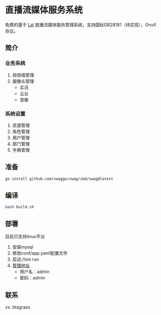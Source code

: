 # 直播流媒体服务系统
免费的基于 [Lal](https://pengrl.com/) 直播流媒体服务管理系统，支持国标GB28181（待实现），Onvif协议。
## 简介
### 业务系统
1. 视频墙管理
2. 摄像头管理
    * 实况
    * 云台
    * 录像
### 系统设置
1. 资源管理
2. 角色管理
3. 用户管理
4. 部门管理
5. 字典管理
## 准备
```bash
go install github.com/swaggo/swag/cmd/swag@latest
```
## 编译
```bash
bash build.sh
```
## 部署
目前只支持linux平台
1. 安装mysql
2. 修改conf/app.yaml配置文件
3. 启动./lsm run
4. [管理地址](http://localhost:3082)
    * 用户名：admin
    * 密码：admin
## 联系
vx: btagrass
